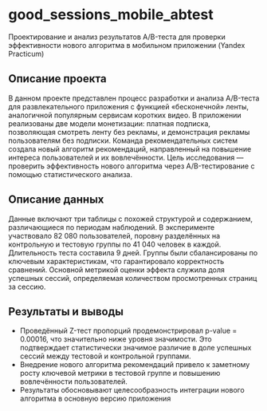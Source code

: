 # good_sessions_mobile_abtest
Проектирование и анализ результатов A/B-теста для проверки эффективности нового алгоритма в мобильном приложении (Yandex Practicum)

## Описание проекта
В данном проекте представлен процесс разработки и анализа A/B-теста для развлекательного приложения с функцией «бесконечной» ленты, аналогичной популярным сервисам коротких видео. В приложении реализованы две модели монетизации: платная подписка, позволяющая смотреть ленту без рекламы, и демонстрация рекламы пользователям без подписки. Команда рекомендательных систем создала новый алгоритм рекомендаций, направленный на повышение интереса пользователей и их вовлечённости. Цель исследования — проверить эффективность нового алгоритма через A/B-тестирование с помощью статистического анализа.

## Описание данных
Данные включают три таблицы с похожей структурой и содержанием, различающиеся по периодам наблюдений. В эксперименте участвовало 82 080 пользователей, поровну разделённых на контрольную и тестовую группы по 41 040 человек в каждой. Длительность теста составила 9 дней. Группы были сбалансированы по ключевым характеристикам, что гарантировало корректность сравнений. Основной метрикой оценки эффекта служила доля успешных сессий, определяемая количеством просмотренных страниц за сессию.

## Результаты и выводы
- Проведённый Z-тест пропорций продемонстрировал p-value = 0.00016, что значительно ниже уровня значимости. Это подтверждает статистически значимое различие в доле успешных сессий между тестовой и контрольной группами.  
- Внедрение нового алгоритма рекомендаций привело к заметному росту ключевой метрики в тестовой группе и повышению вовлечённости пользователей.  
- Результаты обосновывают целесообразность интеграции нового алгоритма в основную версию приложения
